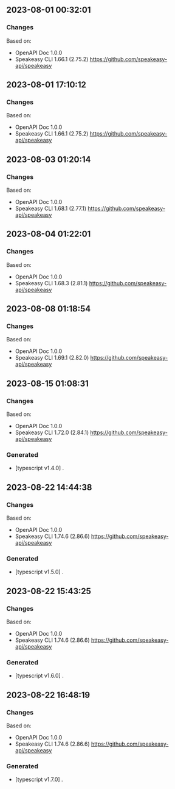 

## 2023-08-01 00:32:01
### Changes
Based on:
- OpenAPI Doc 1.0.0 
- Speakeasy CLI 1.66.1 (2.75.2) https://github.com/speakeasy-api/speakeasy

## 2023-08-01 17:10:12
### Changes
Based on:
- OpenAPI Doc 1.0.0 
- Speakeasy CLI 1.66.1 (2.75.2) https://github.com/speakeasy-api/speakeasy

## 2023-08-03 01:20:14
### Changes
Based on:
- OpenAPI Doc 1.0.0 
- Speakeasy CLI 1.68.1 (2.77.1) https://github.com/speakeasy-api/speakeasy

## 2023-08-04 01:22:01
### Changes
Based on:
- OpenAPI Doc 1.0.0 
- Speakeasy CLI 1.68.3 (2.81.1) https://github.com/speakeasy-api/speakeasy

## 2023-08-08 01:18:54
### Changes
Based on:
- OpenAPI Doc 1.0.0 
- Speakeasy CLI 1.69.1 (2.82.0) https://github.com/speakeasy-api/speakeasy

## 2023-08-15 01:08:31
### Changes
Based on:
- OpenAPI Doc 1.0.0 
- Speakeasy CLI 1.72.0 (2.84.1) https://github.com/speakeasy-api/speakeasy
### Generated
- [typescript v1.4.0] .

## 2023-08-22 14:44:38
### Changes
Based on:
- OpenAPI Doc 1.0.0 
- Speakeasy CLI 1.74.6 (2.86.6) https://github.com/speakeasy-api/speakeasy
### Generated
- [typescript v1.5.0] .

## 2023-08-22 15:43:25
### Changes
Based on:
- OpenAPI Doc 1.0.0 
- Speakeasy CLI 1.74.6 (2.86.6) https://github.com/speakeasy-api/speakeasy
### Generated
- [typescript v1.6.0] .

## 2023-08-22 16:48:19
### Changes
Based on:
- OpenAPI Doc 1.0.0 
- Speakeasy CLI 1.74.6 (2.86.6) https://github.com/speakeasy-api/speakeasy
### Generated
- [typescript v1.7.0] .